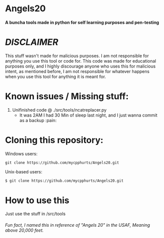 # Angels20
#### A buncha tools made in python for self learning purposes and pen-testing

# *DISCLAIMER*

This stuff wasn't made for malicious purposes. I am not responsible for anything you use this tool or code for.
This code was made for educational purposes only, and I highly discourage anyone who uses this for malicious intent, as mentioned before, I am not responsible for whatever happens when you use this tool for anything it is meant for.

# Known issues / Missing stuff:

1. Unifinished code @ ./src/tools/ncatreplacer.py
    - It was 2AM I had 30 Min of sleep last night, and I just wanna commit as a backup :pain:

# Cloning this repository:

Windows users:

```commandline
git clone https://github.com/mycpphurts/Angels20.git
```

Unix-based users:

```bash
$ git clone https://github.com/mycpphurts/Angels20.git
```

# How to use this

Just use the stuff in /src/tools

###### Fun fact, I named this in reference of "Angels 20" in the USAF, Meaning above 20,000 feet.

